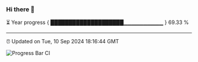### Hi there 👋

⏳ Year progress { ████████████████████▁▁▁▁▁▁▁▁▁▁ } 69.33 %

---

⏰ Updated on Tue, 10 Sep 2024 18:16:44 GMT

![Progress Bar CI](https://github.com/liununu/liununu/workflows/Progress%20Bar%20CI/badge.svg)
